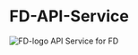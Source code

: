 # FD-API-Service
![FD-logo](https://user-images.githubusercontent.com/43209824/73052380-bc360d00-3ed0-11ea-9b79-3196a181d7ec.png)
API Service for FD
